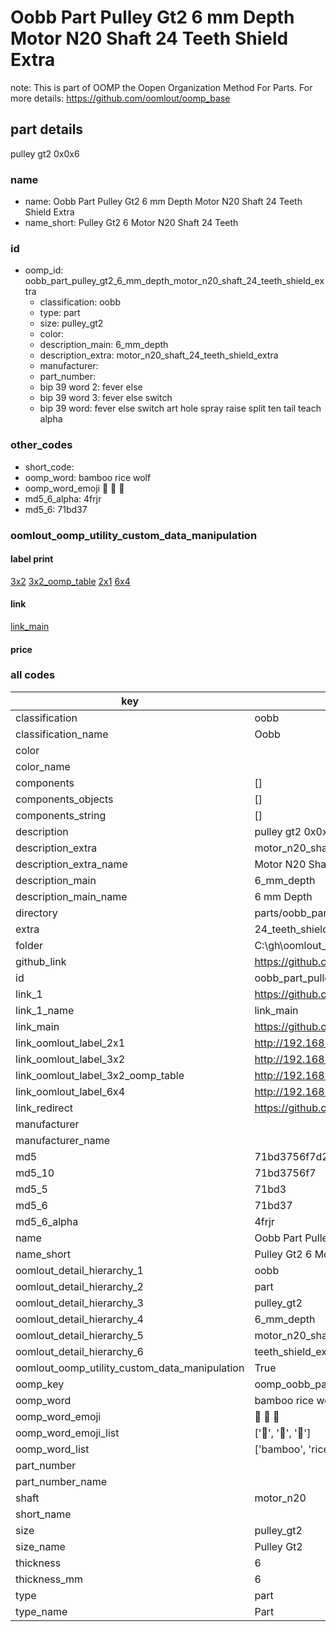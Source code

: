 # Oobb Part Pulley Gt2 6 mm Depth Motor N20 Shaft 24 Teeth Shield Extra  

note: This is part of OOMP the Oopen Organization Method For Parts. For more details: https://github.com/oomlout/oomp_base

##  part details
  



pulley gt2 0x0x6



### name
* name: Oobb Part Pulley Gt2 6 mm Depth Motor N20 Shaft 24 Teeth Shield Extra
* name_short: Pulley Gt2 6 Motor N20 Shaft 24 Teeth
### id
* oomp_id: oobb_part_pulley_gt2_6_mm_depth_motor_n20_shaft_24_teeth_shield_extra
  * classification: oobb
  * type: part
  * size: pulley_gt2
  * color: 
  * description_main: 6_mm_depth
  * description_extra: motor_n20_shaft_24_teeth_shield_extra
  * manufacturer: 
  * part_number: 
  * bip 39 word 2: fever else
  * bip 39 word 3: fever else switch
  * bip 39 word: fever else switch art hole spray raise split ten tail teach alpha

### other_codes
* short_code: 
* oomp_word: bamboo rice wolf
* oomp_word_emoji :bamboo: :rice: :wolf:
* md5_6_alpha: 4frjr
* md5_6: 71bd37






### oomlout_oomp_utility_custom_data_manipulation
#### label print
[3x2](http://192.168.1.245:1112/?label=oomp%204frjr)
[3x2_oomp_table](http://192.168.1.108:1112/?label=oomp%204frjr)
[2x1](http://192.168.1.242:1112/?label=oomp%204frjr)
[6x4](http://192.168.1.55:1112/?label=oomp%204frjr)    

#### link

[link_main](https://github.com/oomlout/oomlout_oobb_version_4_generated_parts/tree/main/navigation_oomp/oobb/part/pulley_gt2/6_mm_depth/motor_n20_shaft_24_teeth_shield_extra/part)                              

#### price







### all codes 
| key | value |  
| --- | --- |  
| classification | oobb |  
| classification_name | Oobb |  
| color |  |  
| color_name |  |  
| components | [] |  
| components_objects | [] |  
| components_string | [] |  
| description | pulley gt2 0x0x6 |  
| description_extra | motor_n20_shaft_24_teeth_shield_extra |  
| description_extra_name | Motor N20 Shaft 24 Teeth Shield Extra |  
| description_main | 6_mm_depth |  
| description_main_name | 6 mm Depth |  
| directory | parts/oobb_part_pulley_gt2_6_mm_depth_motor_n20_shaft_24_teeth_shield_extra |  
| extra | 24_teeth_shield |  
| folder | C:\gh\oomlout_oobb_version_4_generated_parts\parts\oobb_part_pulley_gt2_6_mm_depth_motor_n20_shaft_24_teeth_shield_extra |  
| github_link | https://github.com/oomlout/oomlout_oomp_part_src/tree/main/parts/oobb_part_pulley_gt2_6_mm_depth_motor_n20_shaft_24_teeth_shield_extra |  
| id | oobb_part_pulley_gt2_6_mm_depth_motor_n20_shaft_24_teeth_shield_extra |  
| link_1 | https://github.com/oomlout/oomlout_oobb_version_4_generated_parts/tree/main/navigation_oomp/oobb/part/pulley_gt2/6_mm_depth/motor_n20_shaft_24_teeth_shield_extra/part |  
| link_1_name | link_main |  
| link_main | https://github.com/oomlout/oomlout_oobb_version_4_generated_parts/tree/main/navigation_oomp/oobb/part/pulley_gt2/6_mm_depth/motor_n20_shaft_24_teeth_shield_extra/part |  
| link_oomlout_label_2x1 | http://192.168.1.242:1112/?label=oomp%204frjr |  
| link_oomlout_label_3x2 | http://192.168.1.245:1112/?label=oomp%204frjr |  
| link_oomlout_label_3x2_oomp_table | http://192.168.1.108:1112/?label=oomp%204frjr |  
| link_oomlout_label_6x4 | http://192.168.1.55:1112/?label=oomp%204frjr |  
| link_redirect | https://github.com/oomlout/oomlout_oobb_version_4_generated_parts/tree/main/parts/oobb_pulley_gt2_06_ex_24_teeth_shield_sh_motor_n20 |  
| manufacturer |  |  
| manufacturer_name |  |  
| md5 | 71bd3756f7d236274bb650cdb8520aab |  
| md5_10 | 71bd3756f7 |  
| md5_5 | 71bd3 |  
| md5_6 | 71bd37 |  
| md5_6_alpha | 4frjr |  
| name | Oobb Part Pulley Gt2 6 mm Depth Motor N20 Shaft 24 Teeth Shield Extra |  
| name_short | Pulley Gt2 6 Motor N20 Shaft 24 Teeth |  
| oomlout_detail_hierarchy_1 | oobb |  
| oomlout_detail_hierarchy_2 | part |  
| oomlout_detail_hierarchy_3 | pulley_gt2 |  
| oomlout_detail_hierarchy_4 | 6_mm_depth |  
| oomlout_detail_hierarchy_5 | motor_n20_shaft_24 |  
| oomlout_detail_hierarchy_6 | teeth_shield_extra |  
| oomlout_oomp_utility_custom_data_manipulation | True |  
| oomp_key | oomp_oobb_part_pulley_gt2_6_mm_depth_motor_n20_shaft_24_teeth_shield_extra |  
| oomp_word | bamboo rice wolf |  
| oomp_word_emoji | :bamboo: :rice: :wolf: |  
| oomp_word_emoji_list | [':bamboo:', ':rice:', ':wolf:'] |  
| oomp_word_list | ['bamboo', 'rice', 'wolf'] |  
| part_number |  |  
| part_number_name |  |  
| shaft | motor_n20 |  
| short_name |  |  
| size | pulley_gt2 |  
| size_name | Pulley Gt2 |  
| thickness | 6 |  
| thickness_mm | 6 |  
| type | part |  
| type_name | Part |  
